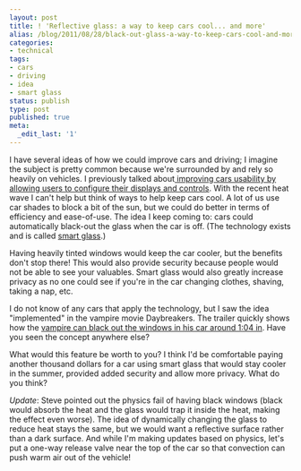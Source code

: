 ```yaml
---
layout: post
title: ! 'Reflective glass: a way to keep cars cool... and more'
alias: /blog/2011/08/28/black-out-glass-a-way-to-keep-cars-cool-and-more/
categories:
- technical
tags:
- cars
- driving
- idea
- smart glass
status: publish
type: post
published: true
meta:
  _edit_last: '1'
---
```

I have several ideas of how we could improve cars and driving; I imagine the subject is pretty common because we're surrounded by and rely so heavily on vehicles. I previously talked about<a title="Seth Holloway: Confiurable UI in cars" href="https://sethholloway.com/blog/2011/01/14/idea-configurable-user-interfaces-in-cars/"> improving cars usability by allowing users to configure their displays and controls</a>. With the recent heat wave I can't help but think of ways to help keep cars cool. A lot of us use car shades to block a bit of the sun, but we could do better in terms of efficiency and ease-of-use. The idea I keep coming to: cars could automatically black-out the glass when the car is off. (The technology exists and is called <a title="Wikipedia: Smart Glass" href="http://en.wikipedia.org/wiki/Smart_glass">smart glass</a>.)

Having heavily tinted windows would keep the car cooler, but the benefits don't stop there! This would also provide security because people would not be able to see your valuables. Smart glass would also greatly increase privacy as no one could see if you're in the car changing clothes, shaving, taking a nap, etc.

I do not know of any cars that apply the technology, but I saw the idea "implemented" in the vampire movie Daybreakers. The trailer quickly shows how the <a title="YouTube: Daybreakers Trailer" href="http://www.youtube.com/watch?v=-8yYNDygdZs&amp;t=64">vampire can black out the windows in his car around 1:04 in</a>. Have you seen the concept anywhere else?

What would this feature be worth to you? I think I'd be comfortable paying another thousand dollars for a car using smart glass that would stay cooler in the summer, provided added security and allow more privacy. What do you think?

<em>Update</em>: Steve pointed out the physics fail of having black windows (black would absorb the heat and the glass would trap it inside the heat, making the effect even worse). The idea of dynamically changing the glass to reduce heat stays the same, but we would want a reflective surface rather than a dark surface. And while I'm making updates based on physics, let's put a one-way release valve near the top of the car so that convection can push warm air out of the vehicle!
